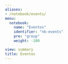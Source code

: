 ```yaml
---
aliases:
- /notebook/events/
menu:
  notebook:
    name: "Eventos"
    identifier: "nb-events"
    pre: "group"
    weight: -100

view: summary
title: Eventos
---
```


